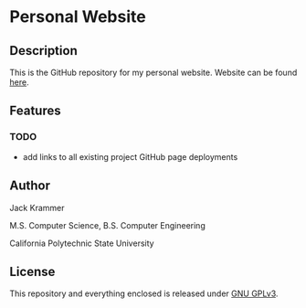 # Personal Website


## Description

This is the GitHub repository for my personal website. Website can be 
found <a href="https://8red10.github.io/" title="personal website">here</a>.


## Features

### TODO

- add links to all existing project GitHub page deployments


## Author

Jack Krammer

M.S. Computer Science, B.S. Computer Engineering

California Polytechnic State University


## License 

This repository and everything enclosed is released under <a href="https://www.gnu.org/licenses/gpl-3.0.en.html" 
title="GNU GPLv3">GNU GPLv3</a>.


